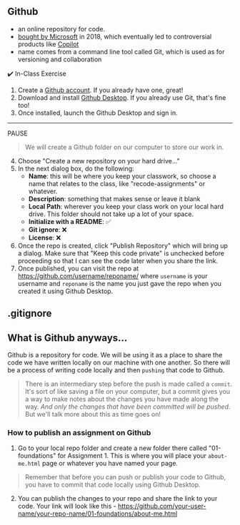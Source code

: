 ## Github

- an online repository for code.
- [bought by Microsoft](https://www.theverge.com/2018/6/4/17422788/microsoft-github-acquisition-official-deal) in 2018, which eventually led to controversial products like [Copilot](https://github.com/features/copilot)
- name comes from a command line tool called Git, which is used as for versioning and collaboration 

✔️ In-Class Exercise

1. Create a [Github account](https://github.com). If you already have one, great! 
2. Download and install [Github Desktop](https://desktop.github.com/). If you already use Git, that's fine too!
3. Once installed, launch the Github Desktop and sign in.
***
PAUSE
>We will create a Github folder on our computer to store our work in.
4. Choose "Create a new repository on your hard drive..."
5. In the next dialog box, do the following:
    - **Name**: this will be where you keep your classwork, so choose a name that relates to the class, like "recode-assignments" or whatever.
    - **Description**: something that makes sense or leave it blank
    - **Local Path**: wherever you keep your class work on your local hard drive. This folder should not take up a lot of your space.
    - **Initialize with a README**: ✅
    - **Git ignore**: ❌
    - **License**: ❌
6. Once the repo is created, click "Publish Repository" which will bring up a dialog. Make sure that "Keep this code private" is unchecked before proceeding so that I can see the code later when you share the link.
7. Once published, you can visit the repo at https://github.com/username/reponame/ where `username` is your username and `reponame` is the name you just gave the repo when you created it using Github Desktop.

## .gitignore

## What is Github anyways...

Github is a repository for code. We will be using it as a place to share the code we have written locally on our machine with one another. So there will be a process of writing code locally and then `pushing` that code to Github. 

>There is an intermediary step before the push is made called a `commit`. It's sort of like saving a file on your computer, but a commit gives you a way to make notes about the changes you have made along the way. *And only the changes that have been committed will be pushed*. But we'll talk more about this as time goes on!

### How to publish an assignment on Github

1. Go to your local repo folder and create a new folder there called "01-foundations" for Assignment 1. This is where you will place your `about-me.html` page or whatever you have named your page.
>Remember that before you can push or publish your code to Github, you have to commit that code locally using Github Desktop.
2. You can publish the changes to your repo and share the link to your code. Your link will look like this - https://github.com/your-user-name/your-repo-name/01-foundations/about-me.html